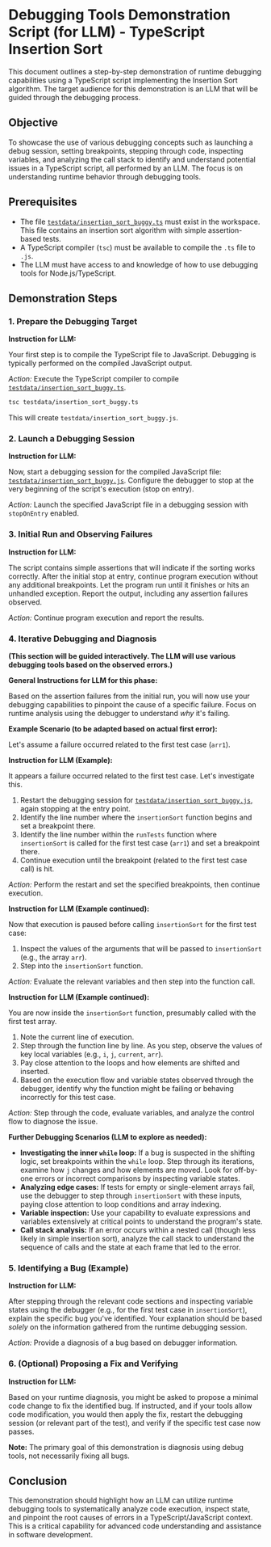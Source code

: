 # Debugging Tools Demonstration Script (for LLM) - TypeScript Insertion Sort

This document outlines a step-by-step demonstration of runtime debugging capabilities using a TypeScript script implementing the Insertion Sort algorithm. The target audience for this demonstration is an LLM that will be guided through the debugging process.

## Objective

To showcase the use of various debugging concepts such as launching a debug session, setting breakpoints, stepping through code, inspecting variables, and analyzing the call stack to identify and understand potential issues in a TypeScript script, all performed by an LLM. The focus is on understanding runtime behavior through debugging tools.

## Prerequisites

- The file [`testdata/insertion_sort_buggy.ts`](testdata/insertion_sort_buggy.ts) must exist in the workspace. This file contains an insertion sort algorithm with simple assertion-based tests.
- A TypeScript compiler (`tsc`) must be available to compile the `.ts` file to `.js`.
- The LLM must have access to and knowledge of how to use debugging tools for Node.js/TypeScript.

## Demonstration Steps

### 1. Prepare the Debugging Target

**Instruction for LLM:**

Your first step is to compile the TypeScript file to JavaScript. Debugging is typically performed on the compiled JavaScript output.

_Action:_ Execute the TypeScript compiler to compile [`testdata/insertion_sort_buggy.ts`](testdata/insertion_sort_buggy.ts).

```bash
tsc testdata/insertion_sort_buggy.ts
```

This will create `testdata/insertion_sort_buggy.js`.

### 2. Launch a Debugging Session

**Instruction for LLM:**

Now, start a debugging session for the compiled JavaScript file: [`testdata/insertion_sort_buggy.js`](testdata/insertion_sort_buggy.js).
Configure the debugger to stop at the very beginning of the script's execution (stop on entry).

_Action:_ Launch the specified JavaScript file in a debugging session with `stopOnEntry` enabled.

### 3. Initial Run and Observing Failures

**Instruction for LLM:**

The script contains simple assertions that will indicate if the sorting works correctly. After the initial stop at entry, continue program execution without any additional breakpoints. Let the program run until it finishes or hits an unhandled exception.
Report the output, including any assertion failures observed.

_Action:_ Continue program execution and report the results.

### 4. Iterative Debugging and Diagnosis

**(This section will be guided interactively. The LLM will use various debugging tools based on the observed errors.)**

**General Instructions for LLM for this phase:**

Based on the assertion failures from the initial run, you will now use your debugging capabilities to pinpoint the cause of a specific failure. Focus on runtime analysis using the debugger to understand *why* it's failing.

**Example Scenario (to be adapted based on actual first error):**

Let's assume a failure occurred related to the first test case (`arr1`).

**Instruction for LLM (Example):**

It appears a failure occurred related to the first test case. Let's investigate this.

1.  Restart the debugging session for [`testdata/insertion_sort_buggy.js`](testdata/insertion_sort_buggy.js), again stopping at the entry point.
2.  Identify the line number where the `insertionSort` function begins and set a breakpoint there.
3.  Identify the line number within the `runTests` function where `insertionSort` is called for the first test case (`arr1`) and set a breakpoint there.
4.  Continue execution until the breakpoint (related to the first test case call) is hit.

_Action:_ Perform the restart and set the specified breakpoints, then continue execution.

**Instruction for LLM (Example continued):**

Now that execution is paused before calling `insertionSort` for the first test case:

1.  Inspect the values of the arguments that will be passed to `insertionSort` (e.g., the array `arr`).
2.  Step into the `insertionSort` function.

_Action:_ Evaluate the relevant variables and then step into the function call.

**Instruction for LLM (Example continued):**

You are now inside the `insertionSort` function, presumably called with the first test array.

1.  Note the current line of execution.
2.  Step through the function line by line. As you step, observe the values of key local variables (e.g., `i`, `j`, `current`, `arr`).
3.  Pay close attention to the loops and how elements are shifted and inserted.
4.  Based on the execution flow and variable states observed through the debugger, identify why the function might be failing or behaving incorrectly for this test case.

_Action:_ Step through the code, evaluate variables, and analyze the control flow to diagnose the issue.

**Further Debugging Scenarios (LLM to explore as needed):**

- **Investigating the inner `while` loop:** If a bug is suspected in the shifting logic, set breakpoints within the `while` loop. Step through its iterations, examine how `j` changes and how elements are moved. Look for off-by-one errors or incorrect comparisons by inspecting variable states.
- **Analyzing edge cases:** If tests for empty or single-element arrays fail, use the debugger to step through `insertionSort` with these inputs, paying close attention to loop conditions and array indexing.
- **Variable inspection:** Use your capability to evaluate expressions and variables extensively at critical points to understand the program's state.
- **Call stack analysis:** If an error occurs within a nested call (though less likely in simple insertion sort), analyze the call stack to understand the sequence of calls and the state at each frame that led to the error.

### 5. Identifying a Bug (Example)

**Instruction for LLM:**

After stepping through the relevant code sections and inspecting variable states using the debugger (e.g., for the first test case in `insertionSort`), explain the specific bug you've identified. Your explanation should be based _solely_ on the information gathered from the runtime debugging session.

_Action:_ Provide a diagnosis of a bug based on debugger information.

### 6. (Optional) Proposing a Fix and Verifying

**Instruction for LLM:**

Based on your runtime diagnosis, you might be asked to propose a minimal code change to fix the identified bug. If instructed, and if your tools allow code modification, you would then apply the fix, restart the debugging session (or relevant part of the test), and verify if the specific test case now passes.

**Note:** The primary goal of this demonstration is diagnosis using debug tools, not necessarily fixing all bugs.

## Conclusion

This demonstration should highlight how an LLM can utilize runtime debugging tools to systematically analyze code execution, inspect state, and pinpoint the root causes of errors in a TypeScript/JavaScript context. This is a critical capability for advanced code understanding and assistance in software development.